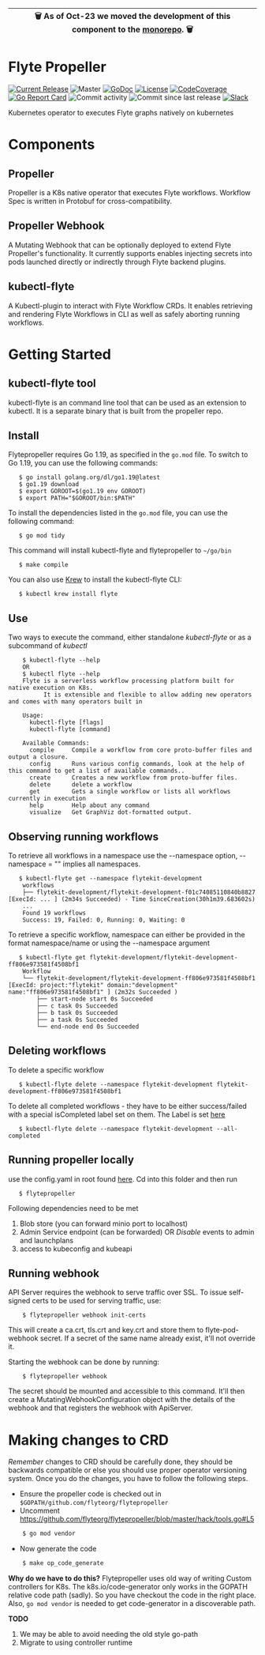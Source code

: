 | 🗑  As of Oct-23 we moved the development of this component to the [monorepo](https://github.com/flyteorg/flyte). 🗑  |
| - |

Flyte Propeller
===============

[![Current Release](https://img.shields.io/github/release/flyteorg/flytepropeller.svg)](https://github.com/flyteorg/flytepropeller/releases/latest)
![Master](https://github.com/flyteorg/flytepropeller/workflows/Master/badge.svg)
[![GoDoc](https://godoc.org/github.com/flyteorg/flytepropeller?status.svg)](https://pkg.go.dev/mod/github.com/flyteorg/flytepropeller)
[![License](https://img.shields.io/badge/LICENSE-Apache2.0-ff69b4.svg)](http://www.apache.org/licenses/LICENSE-2.0.html)
[![CodeCoverage](https://img.shields.io/codecov/c/github/flyteorg/flytepropeller.svg)](https://codecov.io/gh/flyteorg/flytepropeller)
[![Go Report Card](https://goreportcard.com/badge/github.com/flyteorg/flytepropeller)](https://goreportcard.com/report/github.com/flyteorg/flytepropeller)
![Commit activity](https://img.shields.io/github/commit-activity/w/flyteorg/flytepropeller.svg?style=plastic)
![Commit since last release](https://img.shields.io/github/commits-since/flyteorg/flytepropeller/latest.svg?style=plastic)
[![Slack](https://img.shields.io/badge/slack-join_chat-white.svg?logo=slack&style=social)](https://slack.flyte.org)

Kubernetes operator to executes Flyte graphs natively on kubernetes

Components
==========

Propeller
---------
Propeller is a K8s native operator that executes Flyte workflows. Workflow Spec is written in Protobuf for
cross-compatibility.

Propeller Webhook
-----------------
A Mutating Webhook that can be optionally deployed to extend Flyte Propeller's functionality. It currently supports
enables injecting secrets into pods launched directly or indirectly through Flyte backend plugins.

kubectl-flyte
-------------
A Kubectl-plugin to interact with Flyte Workflow CRDs. It enables retrieving and rendering Flyte Workflows in CLI as
well as safely aborting running workflows.

Getting Started
===============
kubectl-flyte tool
------------------
kubectl-flyte is an command line tool that can be used as an extension to kubectl. It is a separate binary that is built
from the propeller repo.

Install
-------

Flytepropeller requires Go 1.19, as specified in the `go.mod` file. To switch to Go 1.19, you can use the following commands:

```
   $ go install golang.org/dl/go1.19@latest
   $ go1.19 download
   $ export GOROOT=$(go1.19 env GOROOT)
   $ export PATH="$GOROOT/bin:$PATH"
```

To install the dependencies listed in the `go.mod` file, you can use the following command:

```
   $ go mod tidy
```

This command will install kubectl-flyte and flytepropeller to `~/go/bin`

```
   $ make compile
```

You can also use [Krew](https://github.com/kubernetes-sigs/krew) to install the kubectl-flyte CLI:

```
   $ kubectl krew install flyte
```

Use
---
Two ways to execute the command, either standalone *kubectl-flyte* or as a subcommand of *kubectl*

```
    $ kubectl-flyte --help
    OR
    $ kubectl flyte --help
    Flyte is a serverless workflow processing platform built for native execution on K8s.
          It is extensible and flexible to allow adding new operators and comes with many operators built in

    Usage:
      kubectl-flyte [flags]
      kubectl-flyte [command]

    Available Commands:
      compile     Compile a workflow from core proto-buffer files and output a closure.
      config      Runs various config commands, look at the help of this command to get a list of available commands..
      create      Creates a new workflow from proto-buffer files.
      delete      delete a workflow
      get         Gets a single workflow or lists all workflows currently in execution
      help        Help about any command
      visualize   Get GraphViz dot-formatted output.
```

Observing running workflows
---------------------------

To retrieve all workflows in a namespace use the --namespace option, --namespace = "" implies all namespaces.

```
   $ kubectl-flyte get --namespace flytekit-development
    workflows
    ├── flytekit-development/flytekit-development-f01c74085110840b8827 [ExecId: ... ] (2m34s Succeeded) - Time SinceCreation(30h1m39.683602s)
    ...
    Found 19 workflows
    Success: 19, Failed: 0, Running: 0, Waiting: 0
```

To retrieve a specific workflow, namespace can either be provided in the format namespace/name or using the --namespace
argument

```
   $ kubectl-flyte get flytekit-development/flytekit-development-ff806e973581f4508bf1
    Workflow
    └── flytekit-development/flytekit-development-ff806e973581f4508bf1 [ExecId: project:"flytekit" domain:"development" name:"ff806e973581f4508bf1" ] (2m32s Succeeded )
        ├── start-node start 0s Succeeded
        ├── c task 0s Succeeded
        ├── b task 0s Succeeded
        ├── a task 0s Succeeded
        └── end-node end 0s Succeeded
```

Deleting workflows
------------------
To delete a specific workflow

```
   $ kubectl-flyte delete --namespace flytekit-development flytekit-development-ff806e973581f4508bf1
```

To delete all completed workflows - they have to be either success/failed with a special isCompleted label set on them.
The Label is set [here](https://github.com/flyteorg/flytepropeller/blob/master/pkg/controller/controller.go#L247)

```
   $ kubectl-flyte delete --namespace flytekit-development --all-completed
```

Running propeller locally
-------------------------
use the config.yaml in root found [here](https://github.com/flyteorg/flytepropeller/blob/master/config.yaml). Cd into
this folder and then run

```
   $ flytepropeller
```

Following dependencies need to be met

1. Blob store (you can forward minio port to localhost)
2. Admin Service endpoint (can be forwarded) OR *Disable* events to admin and launchplans
3. access to kubeconfig and kubeapi

Running webhook
---------------

API Server requires the webhook to serve traffic over SSL. To issue self-signed certs to be used for serving traffic,
use:

```
    $ flytepropeller webhook init-certs
```

This will create a ca.crt, tls.crt and key.crt and store them to flyte-pod-webhook secret. If a secret of the same name
already exist, it'll not override it.

Starting the webhook can be done by running:

```
    $ flytepropeller webhook
```

The secret should be mounted and accessible to this command. It'll then create a MutatingWebhookConfiguration object
with the details of the webhook and that registers the webhook with ApiServer.

Making changes to CRD
=====================
*Remember* changes to CRD should be carefully done, they should be backwards compatible or else you should use proper
operator versioning system. Once you do the changes, you have to follow the following steps.

- Ensure the propeller code is checked out in `$GOPATH/github.com/flyteorg/flytepropeller`
- Uncomment https://github.com/flyteorg/flytepropeller/blob/master/hack/tools.go#L5

```bash
    $ go mod vendor
```

- Now generate the code

```bash
    $ make op_code_generate
```

**Why do we have to do this?**
Flytepropeller uses old way of writing Custom controllers for K8s. The k8s.io/code-generator only works in the GOPATH
relative code path (sadly). So you have checkout the code in the right place. Also, `go mod vendor` is needed to get
code-generator in a discoverable path.

**TODO**

1. We may be able to avoid needing the old style go-path
2. Migrate to using controller runtime


